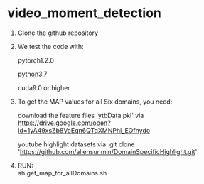 # video_moment_detection

1. Clone the github repository

2. We test the code with:

   pytorch1.2.0

   python3.7

   cuda9.0 or higher

3. To get the MAP values for all Six domains, you need:

    download the feature files 'ytbData.pkl' via 
    https://drive.google.com/open?id=1yA49xsZb8VaEqn6QTqXMNPhi_EOfnydo
    
    youtube highlight datasets via:
    git clone 'https://github.com/aliensunmin/DomainSpecificHighlight.git'

4. RUN:  
   sh get_map_for_allDomains.sh



